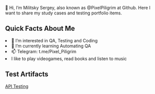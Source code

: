 👋 Hi, I’m Militsky Sergey, also known as @PixelPiligrim at Github. Here I want to share my study cases and testing portfolio items.
<h2>Quick Facts About Me</h2>
<li>👀 I’m interested in QA, Testing and Coding </li>
<li>🌱 I’m currently learning Automating QA</li>
<li>📫 Telegram: t.me/Pixel_Piligrim</li>
<li>I like to play videogames, read books and listen to music</li>
<h2>Test Artifacts</h2>
<a href="https://github.com/PixelPiligrim/QA_API_Test">API Testing</a>
<!---
PixelPiligrim/PixelPiligrim is a ✨ special ✨ repository because its `README.md` (this file) appears on your GitHub profile.
You can click the Preview link to take a look at your changes.
--->
